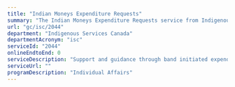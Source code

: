 ```yaml
---
title: "Indian Moneys Expenditure Requests"
summary: "The Indian Moneys Expenditure Requests service from Indigenous Services Canada is not available end-to-end online, according to the GC Service Inventory."
url: "gc/isc/2044"
department: "Indigenous Services Canada"
departmentAcronym: "isc"
serviceId: "2044"
onlineEndtoEnd: 0
serviceDescription: "Support and guidance through band initiated expenditure requests of band moneys"
serviceUrl: ""
programDescription: "Individual Affairs"
---
```

